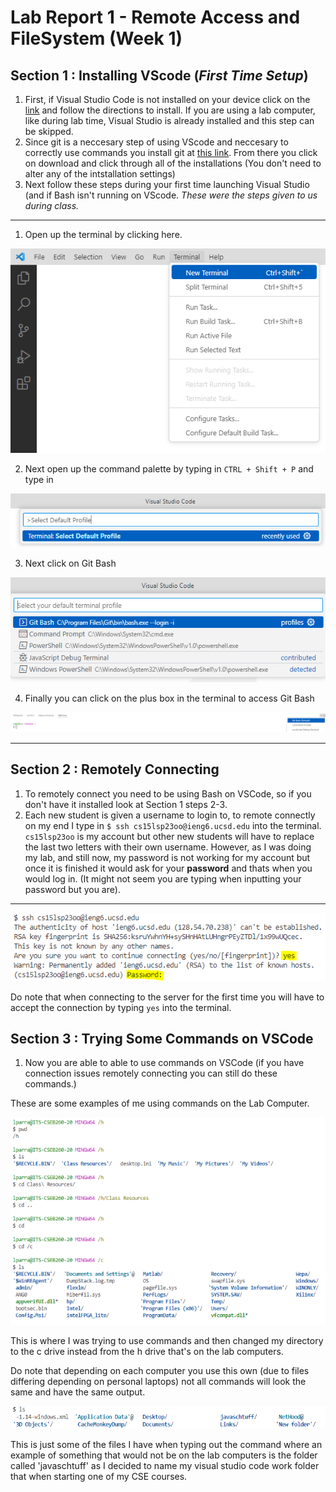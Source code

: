 # Lab Report 1 - Remote Access and FileSystem (Week 1)

## Section 1 : Installing VScode (*First Time Setup*)
1. First, if Visual Studio Code is not installed on your device click on the [link](https://code.visualstudio.com/) and follow the directions to install. If you are using a lab computer, like during lab time, Visual Studio is already installed and this step can be skipped.
2. Since git is a neccesary step of using VScode and neccesary to correctly use commands you install git at [this link](https://gitforwindows.org/). From there you click on download and click through all of the installations (You don't need to alter any of the intstallation settings)
3. Next follow these steps during your first time launching Visual Studio (and if Bash isn't running on VScode. *These were the steps given to us during class.* 
--- 
1. Open up the terminal by clicking here.

![Image](RedoingSteps1.PNG)

2. Next open up the command palette by typing in `CTRL + Shift + P` and type in

![Image](RedoingSteps2.PNG)

3. Next click on Git Bash

![Image](RedoingSteps3.PNG)

4. Finally you can click on the plus box in the terminal to access Git Bash

![Image](RedoingSteps4.PNG)

---


## Section 2 : Remotely Connecting
1. To remotely connect you need to be using Bash on VSCode, so if you don't have it installed look at Section 1 steps 2-3.
2. Each new student is given a username to login to, to remote connectly on my end I type in 
` $ ssh cs15lsp23oo@ieng6.ucsd.edu ` into the terminal. ` cs15lsp23oo ` is my account but other new students will have to replace the last two letters with their own username. However, as I was doing my lab, and still now, my password is not working for my account but once it is finished it would ask for your **password** and thats when you would log in. (It might not seem you are typing when inputting your password but you are).
---
![Image](StepsFromLecture2.PNG)

Do note that when connecting to the server for the first time you will have to accept the connection by typing `yes` into the terminal. 

## Section 3 : Trying Some Commands on VSCode
1. Now you are able to able to use commands on VSCode (if you have connection issues remotely connecting you can still do these commands.)

These are some examples of me using commands on the Lab Computer.

![Image](stepsfromlecture3.PNG)

This is where I was trying to use commands and then changed my directory to the c drive instead from the h drive that's on the lab computers.

Do note that depending on each computer you use this own (due to files differing depending on personal laptops) not all commands will look the same and have the same output. 

![Image](StepsFromLecture4.PNG)

This is just some of the files I have when typing out the command where an example of something that would not be on the lab computers is the folder called 'javaschtuff' as I decided to name my visual studio code work folder that when starting one of my CSE courses. 
